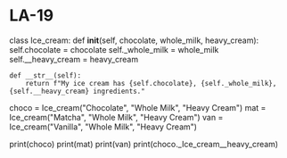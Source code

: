 # LA-19

class Ice_cream:
    def __init__(self, chocolate, whole_milk, heavy_cream):
        self.chocolate = chocolate
        self._whole_milk = whole_milk
        self.__heavy_cream = heavy_cream
        
    def __str__(self):
        return f"My ice cream has {self.chocolate}, {self._whole_milk}, {self.__heavy_cream} ingredients."
    
choco = Ice_cream("Chocolate", "Whole Milk", "Heavy Cream")
mat = Ice_cream("Matcha", "Whole Milk", "Heavy Cream")
van = Ice_cream("Vanilla", "Whole Milk", "Heavy Cream")
    
print(choco)
print(mat)
print(van)
print(choco._Ice_cream__heavy_cream)

